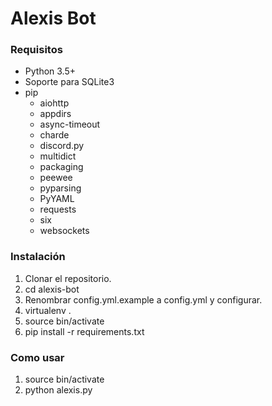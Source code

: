 # Alexis Bot

### Requisitos

* Python 3.5+
* Soporte para SQLite3
* pip
	* aiohttp
	* appdirs
	* async-timeout
	* charde
	* discord.py
	* multidict
	* packaging
	* peewee
	* pyparsing
	* PyYAML
	* requests
	* six
	* websockets

### Instalación

1. Clonar el repositorio.
2. cd alexis-bot
2. Renombrar config.yml.example a config.yml y configurar.
3. virtualenv .
4. source bin/activate
5. pip install -r requirements.txt

### Como usar

1. source bin/activate
2. python alexis.py
